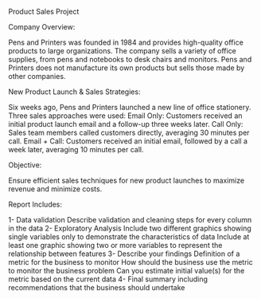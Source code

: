 Product Sales Project

Company Overview:

Pens and Printers was founded in 1984 and provides high-quality office products to large organizations.
The company sells a variety of office supplies, from pens and notebooks to desk chairs and monitors.
Pens and Printers does not manufacture its own products but sells those made by other companies.

New Product Launch & Sales Strategies:

Six weeks ago, Pens and Printers launched a new line of office stationery.
Three sales approaches were used:
Email Only: Customers received an initial product launch email and a follow-up three weeks later.
Call Only: Sales team members called customers directly, averaging 30 minutes per call.
Email + Call: Customers received an initial email, followed by a call a week later, averaging 10 minutes per call.

Objective:

Ensure efficient sales techniques for new product launches to maximize revenue and minimize costs.

Report Includes:

1- Data validation
Describe validation and cleaning steps for every column in the data
2- Exploratory Analysis
Include two different graphics showing single variables only to demonstrate the characteristics of data
Include at least one graphic showing two or more variables to represent the relationship between features
3- Describe your findings
Definition of a metric for the business to monitor
How should the business use the metric to monitor the business problem
Can you estimate initial value(s) for the metric based on the current data
4- Final summary including recommendations that the business should undertake
